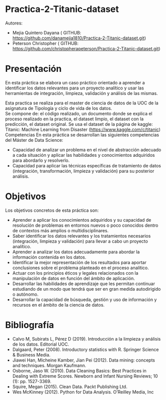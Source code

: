 # Practica-2-Titanic-dataset
Autores: 
- Mejia Quintero Dayana ( GITHUB: https://github.com/danamejia1810/Practica-2-Titanic-dataset.git)
- Peterson Christopher ( GITHUB: https://github.com/christopherapeterson/Practica-2-Titanic-dataset.git)
 

# Presentación
En esta práctica se elabora un caso práctico orientado a aprender a identificar los datos relevantes para un proyecto analítico y usar las herramientas de integración, limpieza, validación
y análisis de las mismas.

Esta practica se realiza para el master de ciencia de datos de la UOC de la asignatura de Tipología y ciclo de vida de los datos.  
Se compone de: el código realizado, un documento donde se explica el proceso realizado en la practica, el dataset limpio, el dataset con la predicción, el dataset original.
Se usa el dataset de la página de kaggle: Titanic: Machine Learning from Disaster (https://www.kaggle.com/c/titanic)
Competencias
En esta práctica se desarrollan las siguientes competencias del Máster de Data Science:
- Capacidad de analizar un problema en el nivel de abstracción adecuado a cada situación y aplicar las habilidades y conocimientos adquiridos para abordarlo y resolverlo.
- Capacidad para aplicar las técnicas específicas de tratamiento de datos (integración, transformación, limpieza y validación) para su posterior análisis.

# Objetivos
Los objetivos concretos de esta práctica son:
- Aprender a aplicar los conocimientos adquiridos y su capacidad de resolución de problemas en entornos nuevos o poco conocidos dentro de contextos más amplios o
multidisciplinares.
- Saber identificar los datos relevantes y los tratamientos necesarios (integración, limpieza y validación) para llevar a cabo un proyecto analítico.
- Aprender a analizar los datos adecuadamente para abordar la información contenida en los datos.
- Identificar la mejor representación de los resultados para aportar conclusiones sobre el problema planteado en el proceso analítico.
- Actuar con los principios éticos y legales relacionados con la manipulación de datos en función del ámbito de aplicación.
- Desarrollar las habilidades de aprendizaje que les permitan continuar estudiando de un modo que tendrá que ser en gran medida autodirigido o autónomo.
- Desarrollar la capacidad de búsqueda, gestión y uso de información y recursos en el ámbito de la ciencia de datos. 

# Bibliografía

- Calvo M, Subirats L, Pérez D (2019). Introducción a la limpieza y análisis de los datos. Editorial UOC.
- Dalgaard, Peter (2008). Introductory statistics with R. Springer Science & Business Media.
- Jiawei Han, Micheine Kamber, Jian Pei (2012). Data mining: concepts and techniques. Morgan Kaufmann.
- Osborne, Jaso W. (2010). Data Cleaning Basics: Best Practices in Dealing with Extreme Scores. Newborn and Infant Nursing Reviews; 10 (1): pp. 1527-3369.
- Squire, Megan (2015). Clean Data. Packt Publishing Ltd.
- Wes McKinney (2012). Python for Data Analysis. O’Reilley Media, Inc
